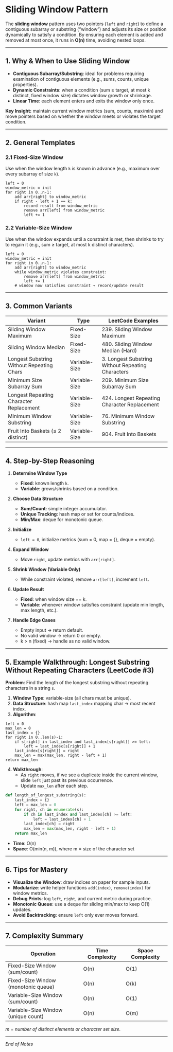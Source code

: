 # Sliding Window Pattern

The **sliding window** pattern uses two pointers (`left` and `right`) to define a contiguous subarray or substring (“window”) and adjusts its size or position dynamically to satisfy a condition. By ensuring each element is added and removed at most once, it runs in **O(n)** time, avoiding nested loops.

---

## 1. Why & When to Use Sliding Window

- **Contiguous Subarray/Substring**: ideal for problems requiring examination of contiguous elements (e.g., sums, counts, unique properties).  
- **Dynamic Constraints**: when a condition (sum ≥ target, at most k distinct, fixed window size) dictates window growth or shrinkage.  
- **Linear Time**: each element enters and exits the window only once.

**Key Insight:** maintain current window metrics (sum, counts, max/min) and move pointers based on whether the window meets or violates the target condition.

---

## 2. General Templates

### 2.1 Fixed-Size Window  
Use when the window length `k` is known in advance (e.g., maximum over every subarray of size `k`).

```pseudo
left = 0
window_metric = init
for right in 0..n-1:
    add arr[right] to window_metric
    if right - left + 1 == k:
        record result from window_metric
        remove arr[left] from window_metric
        left += 1
```

### 2.2 Variable-Size Window  
Use when the window expands until a constraint is met, then shrinks to try to regain it (e.g., sum ≥ target, at most k distinct characters).

```pseudo
left = 0
window_metric = init
for right in 0..n-1:
    add arr[right] to window_metric
    while window_metric violates constraint:
        remove arr[left] from window_metric
        left += 1
    # window now satisfies constraint → record/update result
```

---

## 3. Common Variants

| Variant                                    | Type           | LeetCode Examples                                  |
|--------------------------------------------|----------------|----------------------------------------------------|
| Sliding Window Maximum                     | Fixed-Size     | 239. Sliding Window Maximum                        |
| Sliding Window Median                      | Fixed-Size     | 480. Sliding Window Median (Hard)                  |
| Longest Substring Without Repeating Chars  | Variable-Size  | 3. Longest Substring Without Repeating Characters  |
| Minimum Size Subarray Sum                  | Variable-Size  | 209. Minimum Size Subarray Sum                     |
| Longest Repeating Character Replacement    | Variable-Size  | 424. Longest Repeating Character Replacement       |
| Minimum Window Substring                   | Variable-Size  | 76. Minimum Window Substring                       |
| Fruit Into Baskets (≤ 2 distinct)          | Variable-Size  | 904. Fruit Into Baskets                            |

---

## 4. Step-by-Step Reasoning

1. **Determine Window Type**  
   - **Fixed**: known length `k`.  
   - **Variable**: grows/shrinks based on a condition.

2. **Choose Data Structure**  
   - **Sum/Count**: simple integer accumulator.  
   - **Unique Tracking**: hash map or set for counts/indices.  
   - **Min/Max**: deque for monotonic queue.

3. **Initialize**  
   - `left = 0`, initialize metrics (sum = 0, map = {}, deque = empty).

4. **Expand Window**  
   - Move `right`, update metrics with `arr[right]`.

5. **Shrink Window (Variable Only)**  
   - While constraint violated, remove `arr[left]`, increment `left`.

6. **Update Result**  
   - **Fixed**: when window size == k.  
   - **Variable**: whenever window satisfies constraint (update min length, max length, etc.).

7. **Handle Edge Cases**  
   - Empty input → return default.  
   - No valid window → return 0 or empty.  
   - k > n (fixed) → handle as no valid window.

---

## 5. Example Walkthrough: Longest Substring Without Repeating Characters (LeetCode #3)

**Problem**: Find the length of the longest substring without repeating characters in a string `s`.

1. **Window Type**: variable-size (all chars must be unique).  
2. **Data Structure**: hash map `last_index` mapping char → most recent index.  
3. **Algorithm**:
```pseudo
left = 0
max_len = 0
last_index = {}
for right in 0..len(s)-1:
    if s[right] in last_index and last_index[s[right]] >= left:
        left = last_index[s[right]] + 1
    last_index[s[right]] = right
    max_len = max(max_len, right - left + 1)
return max_len
```
4. **Walkthrough**:  
   - As `right` moves, if we see a duplicate inside the current window, slide `left` just past its previous occurrence.  
   - Update `max_len` after each step.

```python
def length_of_longest_substring(s):
    last_index = {}
    left = max_len = 0
    for right, ch in enumerate(s):
        if ch in last_index and last_index[ch] >= left:
            left = last_index[ch] + 1
        last_index[ch] = right
        max_len = max(max_len, right - left + 1)
    return max_len
```

- **Time**: O(n)  
- **Space**: O(min(n, m)), where m = size of the character set

---

## 6. Tips for Mastery

- **Visualize the Window**: draw indices on paper for sample inputs.  
- **Modularize**: write helper functions `add(index)`, `remove(index)` for window metrics.  
- **Debug Prints**: log `left`, `right`, and current metric during practice.  
- **Monotonic Queue**: use a deque for sliding min/max to keep O(1) updates.  
- **Avoid Backtracking**: ensure `left` only ever moves forward.

---

## 7. Complexity Summary

| Operation                           | Time Complexity | Space Complexity     |
|-------------------------------------|-----------------|----------------------|
| Fixed-Size Window (sum/count)      | O(n)            | O(1)                 |
| Fixed-Size Window (monotonic queue)| O(n)            | O(k)                 |
| Variable-Size Window (sum/count)    | O(n)            | O(1)                 |
| Variable-Size Window (unique count) | O(n)            | O(m)                 |

*m = number of distinct elements or character set size.*

---

*End of Notes*
